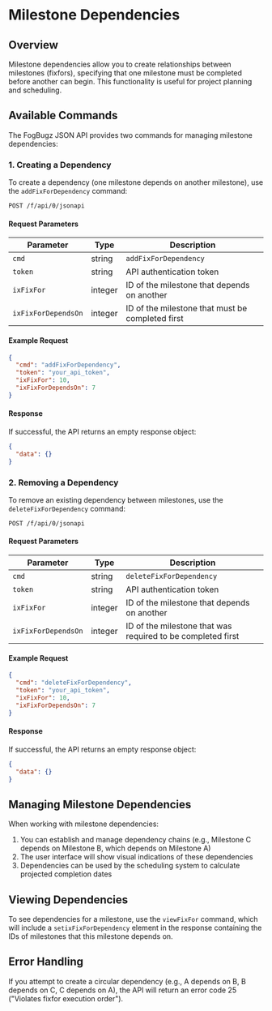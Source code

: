 # Milestone Dependencies

## Overview

Milestone dependencies allow you to create relationships between milestones (fixfors), specifying that one milestone must be completed before another can begin. This functionality is useful for project planning and scheduling.

## Available Commands

The FogBugz JSON API provides two commands for managing milestone dependencies:

### 1. Creating a Dependency

To create a dependency (one milestone depends on another milestone), use the `addFixForDependency` command:

```
POST /f/api/0/jsonapi
```

#### Request Parameters

| Parameter | Type | Description |
|-----------|------|-------------|
| `cmd` | string | `addFixForDependency` |
| `token` | string | API authentication token |
| `ixFixFor` | integer | ID of the milestone that depends on another |
| `ixFixForDependsOn` | integer | ID of the milestone that must be completed first |

#### Example Request

```json
{
  "cmd": "addFixForDependency",
  "token": "your_api_token",
  "ixFixFor": 10,
  "ixFixForDependsOn": 7
}
```

#### Response

If successful, the API returns an empty response object:

```json
{
  "data": {}
}
```

### 2. Removing a Dependency

To remove an existing dependency between milestones, use the `deleteFixForDependency` command:

```
POST /f/api/0/jsonapi
```

#### Request Parameters

| Parameter | Type | Description |
|-----------|------|-------------|
| `cmd` | string | `deleteFixForDependency` |
| `token` | string | API authentication token |
| `ixFixFor` | integer | ID of the milestone that depends on another |
| `ixFixForDependsOn` | integer | ID of the milestone that was required to be completed first |

#### Example Request

```json
{
  "cmd": "deleteFixForDependency",
  "token": "your_api_token",
  "ixFixFor": 10,
  "ixFixForDependsOn": 7
}
```

#### Response

If successful, the API returns an empty response object:

```json
{
  "data": {}
}
```

## Managing Milestone Dependencies

When working with milestone dependencies:

1. You can establish and manage dependency chains (e.g., Milestone C depends on Milestone B, which depends on Milestone A)
2. The user interface will show visual indications of these dependencies
3. Dependencies can be used by the scheduling system to calculate projected completion dates

## Viewing Dependencies

To see dependencies for a milestone, use the `viewFixFor` command, which will include a `setixFixForDependency` element in the response containing the IDs of milestones that this milestone depends on.

## Error Handling

If you attempt to create a circular dependency (e.g., A depends on B, B depends on C, C depends on A), the API will return an error code 25 ("Violates fixfor execution order").
